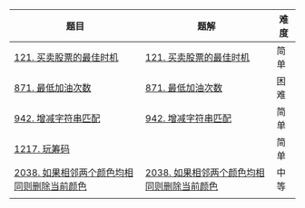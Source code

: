| 题目                                                         | 题解                                                         | 难度 |
| ------------------------------------------------------------ | ------------------------------------------------------------ | ---- |
| [121. 买卖股票的最佳时机](https://leetcode.cn/problems/best-time-to-buy-and-sell-stock/) | [121. 买卖股票的最佳时机](https://github.com/ZonzeeLi/LeetCode/blob/master/index/121-130/121.%20%E4%B9%B0%E5%8D%96%E8%82%A1%E7%A5%A8%E7%9A%84%E6%9C%80%E4%BD%B3%E6%97%B6%E6%9C%BA.md) | 简单 |
| [871. 最低加油次数](https://leetcode.cn/problems/minimum-number-of-refueling-stops/) | [871. 最低加油次数](https://github.com/ZonzeeLi/LeetCode/blob/master/index/871-880/871.%20%E6%9C%80%E4%BD%8E%E5%8A%A0%E6%B2%B9%E6%AC%A1%E6%95%B0.md) | 困难 |
| [942. 增减字符串匹配](https://leetcode.cn/problems/di-string-match/) | [942. 增减字符串匹配](https://github.com/ZonzeeLi/LeetCode/blob/master/index/941-950/942.%20%E5%A2%9E%E5%87%8F%E5%AD%97%E7%AC%A6%E4%B8%B2%E5%8C%B9%E9%85%8D.md) | 简单 |
| [1217. 玩筹码](https://leetcode.cn/problems/minimum-cost-to-move-chips-to-the-same-position/) |                                                              | 简单 |
| [2038. 如果相邻两个颜色均相同则删除当前颜色](https://leetcode-cn.com/problems/remove-colored-pieces-if-both-neighbors-are-the-same-color/) | [2038. 如果相邻两个颜色均相同则删除当前颜色](https://github.com/ZonzeeLi/LeetCode/blob/master/index/2031-2040/2038.%20%E5%A6%82%E6%9E%9C%E7%9B%B8%E9%82%BB%E4%B8%A4%E4%B8%AA%E9%A2%9C%E8%89%B2%E5%9D%87%E7%9B%B8%E5%90%8C%E5%88%99%E5%88%A0%E9%99%A4%E5%BD%93%E5%89%8D%E9%A2%9C%E8%89%B2.md) | 中等 |
|                                                              |                                                              |      |

